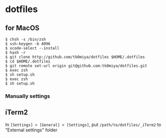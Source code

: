 # dotfiles

## for MacOS

```
$ chsh -s /bin/zsh
$ ssh-keygen -b 4096
$ xcode-select --install
$ hash -r
$ git clone http://github.com/tk0miya/dotfiles $HOME/.dotfiles
$ cd $HOME/.dotfiles
$ git remote set-url origin git@github.com:tk0miya/dotfiles.git
$ exec zsh
$ sh setup.sh
$ exec zsh
$ sh setup.sh
```

### Manually settings

iTerm2
------

In `[Settings] > [General] > [Settings]`, put `/path/to/dotfiles/_iTerm2` to "External settings" folder
